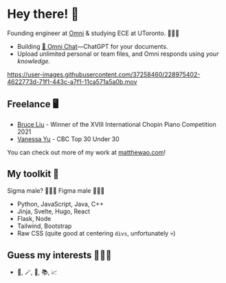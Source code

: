 # Hey there! 👋
Founding engineer at [Omni](https://omnilabs.ai/) & studying ECE at UToronto. 🧑🏻‍💻

- Building [💬 Omni Chat](https://omnilabs.ai/chat)—ChatGPT for your documents. 
- Upload unlimited personal or team files, and Omni responds using *your knowledge.*

https://user-images.githubusercontent.com/37258460/228975402-4622773d-71f1-443c-a7f1-11ca571a5a0b.mov

## Freelance 🖥️

- [Bruce Liu](https://bruceliu.matthewao.com) - Winner of the XVIII International
Chopin Piano Competition 2021 
- [Vanessa Yu](https://vanessayu.com) - CBC Top 30 Under 30 

You can check out more of my work at [matthewao.com](https://matthewao.com)!

## My toolkit 🧰 

Sigma male? 🙅🏻‍♂️ Figma male 🙋🏻‍♂️ 

- Python, JavaScript, Java, C++
- Jinja, Svelte, Hugo, React
- Flask, Node
- Tailwind, Bootstrap
- Raw CSS (quite good at centering `divs`, unfortunately 💀)

## Guess my interests 🤷🏻‍♂️

- 🎹, 🪄, 🤸, 📚, 📈 
